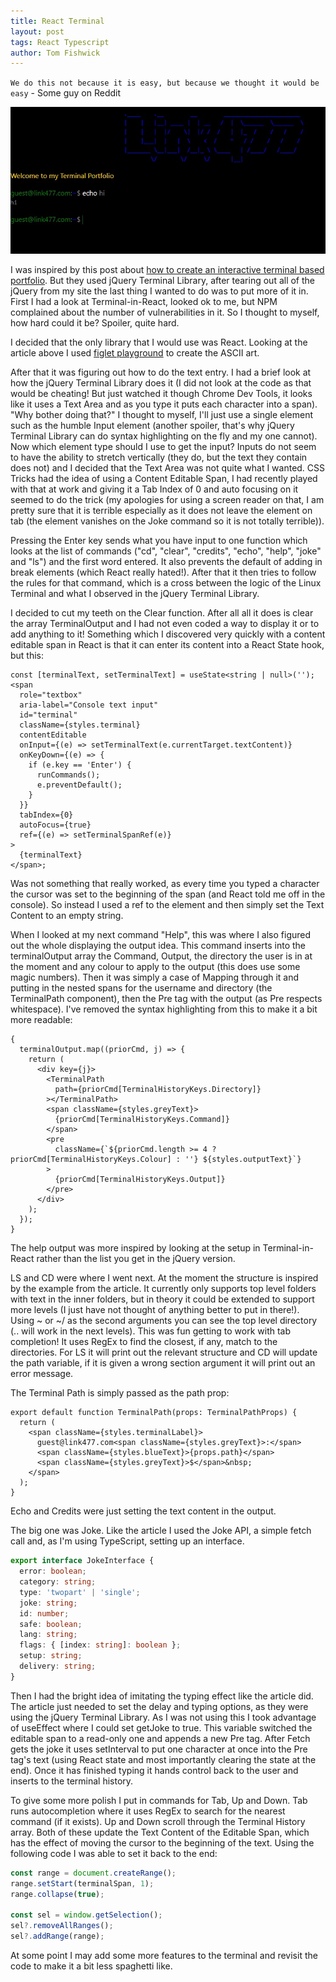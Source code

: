 ```yaml
---
title: React Terminal
layout: post
tags: React Typescript
author: Tom Fishwick
---
```


`We do this not because it is easy, but because we thought it would be easy` - Some guy on Reddit

![React Terminal](/assets/images/ReactTerminal.jpg)

I was inspired by this post about [how to create an interactive terminal based portfolio](https://www.freecodecamp.org/news/how-to-create-interactive-terminal-based-portfolio/).
But they used jQuery Terminal Library, after tearing out all of the jQuery from my site the last thing I wanted to do was to put more of it in.
First I had a look at Terminal-in-React, looked ok to me, but NPM complained about the number of vulnerabilities in it.
So I thought to myself, how hard could it be?
Spoiler, quite hard.

I decided that the only library that I would use was React.
Looking at the article above I used [figlet playground](https://patorjk.com/software/taag/) to create the ASCII art.

After that it was figuring out how to do the text entry.
I had a brief look at how the jQuery Terminal Library does it (I did not look at the code as that would be cheating! But just watched it though Chrome Dev Tools, it looks like it uses a Text Area and as you type it puts each character into a span).
"Why bother doing that?" I thought to myself, I'll just use a single element such as the humble Input element (another spoiler, that's why jQuery Terminal Library can do syntax highlighting on the fly and my one cannot).
Now which element type should I use to get the input?
Inputs do not seem to have the ability to stretch vertically (they do, but the text they contain does not) and I decided that the Text Area was not quite what I wanted.
CSS Tricks had the idea of using a Content Editable Span, I had recently played with that at work and giving it a Tab Index of 0 and auto focusing on it seemed to do the trick (my apologies for using a screen reader on that, I am pretty sure that it is terrible especially as it does not leave the element on tab (the element vanishes on the Joke command so it is not totally terrible)).

Pressing the Enter key sends what you have input to one function which looks at the list of commands ("cd", "clear", "credits", "echo", "help", "joke" and "ls") and the first word entered.
It also prevents the default of adding in break elements (which React really hated!).
After that it then tries to follow the rules for that command, which is a cross between the logic of the Linux Terminal and what I observed in the jQuery Terminal Library.

I decided to cut my teeth on the Clear function.
After all all it does is clear the array TerminalOutput and I had not even coded a way to display it or to add anything to it!
Something which I discovered very quickly with a content editable span in React is that it can enter its content into a React State hook, but this:

```tsx
const [terminalText, setTerminalText] = useState<string | null>('');
<span
  role="textbox"
  aria-label="Console text input"
  id="terminal"
  className={styles.terminal}
  contentEditable
  onInput={(e) => setTerminalText(e.currentTarget.textContent)}
  onKeyDown={(e) => {
    if (e.key == 'Enter') {
      runCommands();
      e.preventDefault();
    }
  }}
  tabIndex={0}
  autoFocus={true}
  ref={(e) => setTerminalSpanRef(e)}
>
  {terminalText}
</span>;
```

Was not something that really worked, as every time you typed a character the cursor was set to the beginning of the span (and React told me off in the console).
So instead I used a ref to the element and then simply set the Text Content to an empty string.

When I looked at my next command "Help", this was where I also figured out the whole displaying the output idea.
This command inserts into the terminalOutput array the Command, Output, the directory the user is in at the moment and any colour to apply to the output (this does use some magic numbers).
Then it was simply a case of Mapping through it and putting in the nested spans for the username and directory (the TerminalPath component), then the Pre tag with the output (as Pre respects whitespace).
I've removed the syntax highlighting from this to make it a bit more readable:

```tsx
{
  terminalOutput.map((priorCmd, j) => {
    return (
      <div key={j}>
        <TerminalPath
          path={priorCmd[TerminalHistoryKeys.Directory]}
        ></TerminalPath>
        <span className={styles.greyText}>
          {priorCmd[TerminalHistoryKeys.Command]}
        </span>
        <pre
          className={`${priorCmd.length >= 4 ? priorCmd[TerminalHistoryKeys.Colour] : ''} ${styles.outputText}`}
        >
          {priorCmd[TerminalHistoryKeys.Output]}
        </pre>
      </div>
    );
  });
}
```

The help output was more inspired by looking at the setup in Terminal-in-React rather than the list you get in the jQuery version.

LS and CD were where I went next.
At the moment the structure is inspired by the example from the article.
It currently only supports top level folders with text in the inner folders, but in theory it could be extended to support more levels (I just have not thought of anything better to put in there!).
Using ~ or ~/ as the second arguments you can see the top level directory (.. will work in the next levels).
This was fun getting to work with tab completion!
It uses RegEx to find the closest, if any, match to the directories.
For LS it will print out the relevant structure and CD will update the path variable, if it is given a wrong section argument it will print out an error message.

The Terminal Path is simply passed as the path prop:

```tsx
export default function TerminalPath(props: TerminalPathProps) {
  return (
    <span className={styles.terminalLabel}>
      guest@link477.com<span className={styles.greyText}>:</span>
      <span className={styles.blueText}>{props.path}</span>
      <span className={styles.greyText}>$</span>&nbsp;
    </span>
  );
}
```

Echo and Credits were just setting the text content in the output.

The big one was Joke.
Like the article I used the Joke API, a simple fetch call and, as I'm using TypeScript, setting up an interface.

```ts
export interface JokeInterface {
  error: boolean;
  category: string;
  type: 'twopart' | 'single';
  joke: string;
  id: number;
  safe: boolean;
  lang: string;
  flags: { [index: string]: boolean };
  setup: string;
  delivery: string;
}
```

Then I had the bright idea of imitating the typing effect like the article did.
The article just needed to set the delay and typing options, as they were using the jQuery Terminal Library.
As I was not using this I took advantage of useEffect where I could set getJoke to true.
This variable switched the editable span to a read-only one and appends a new Pre tag.
After Fetch gets the joke it uses setInterval to put one character at once into the Pre tag's text (using React state and most importantly clearing the state at the end).
Once it has finished typing it hands control back to the user and inserts to the terminal history.

To give some more polish I put in commands for Tab, Up and Down.
Tab runs autocompletion where it uses RegEx to search for the nearest command (if it exists).
Up and Down scroll through the Terminal History array.
Both of these update the Text Content of the Editable Span, which has the effect of moving the cursor to the beginning of the text.
Using the following code I was able to set it back to the end:

```ts
const range = document.createRange();
range.setStart(terminalSpan, 1);
range.collapse(true);

const sel = window.getSelection();
sel?.removeAllRanges();
sel?.addRange(range);
```

At some point I may add some more features to the terminal and revisit the code to make it a bit less spaghetti like.
